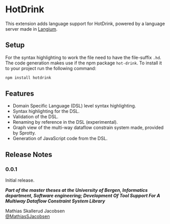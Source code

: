 # HotDrink

This extension adds language support for HotDrink, powered by a language server made in [Langium](https://langium.org). 

## Setup
For the syntax highlighting to work the file need to have the file-suffix `.hd`.
The code generation makes use if the npm package `hot-drink`. To install it to your project run the following command:
```zsh
npm install hotdrink
```


## Features
- Domain Specific Language (DSL) level syntax highlighting.
- Syntax highlighting for the DSL.
- Validation of the DSL.
- Renaming by reference in the DSL (experimental).
- Graph view of the multi-way dataflow constrain system made, provided by Sprotty.
- Generation of JavaScript code from the DSL.


## Release Notes


### 0.0.1
Initial release.


***Part of the master theses at the University of Bergen, Informatics department, Software engineering; Development Of Tool Support For A Multiway Dataflow Constraint System Library***

Mathias Skallerud Jacobsen  
[@MathiasSJacobsen](https://github.com/MathiasSJacobsen)